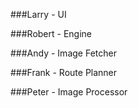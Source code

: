 ###Larry - UI

###Robert - Engine

###Andy - Image Fetcher

###Frank - Route Planner

###Peter - Image Processor

